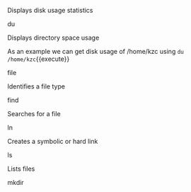 
Displays disk usage statistics

du

Displays directory space usage

As an example we can get disk usage of /home/kzc using `du /home/kzc`{{execute}}

file

Identifies a file type

find

Searches for a file

ln

Creates a symbolic or hard link

ls

Lists files

mkdir
